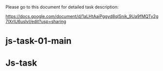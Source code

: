 Please go to this document for detailed task description:

https://docs.google.com/document/d/1aLHtAaiPggyd8qlSnik_9Ua9fMQTy2g7lXrIU6uslvI/edit?usp=sharing
# js-task-01-main
# Js-task
